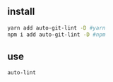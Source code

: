 ## install
```sh
yarn add auto-git-lint -D #yarn
npm i add auto-git-lint -D #npm
```

## use
```sh
auto-lint
```
